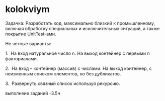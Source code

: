 # kolokviym

Задачка:
Разработать код, максимально близкий к промышленному, включая обработку специальных и исключительных ситуаций, 
а также покрытие UnitTest-ами.

Не четные варианты:

1.  На вход натуральное число n. На выход контейнер с первыми n факториалами.

2.  На вход – контейнер (массив) с числами. 
На выход контейнер, с неизменным списком элементов, но без дубликатов.

3.  Развернуть связный список используя рекурсию.

выполнеие заданий -3.5ч
